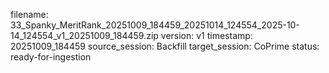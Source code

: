 filename: 33_Spanky_MeritRank_20251009_184459_20251014_124554_2025-10-14_124554_v1_20251009_184459.zip
version: v1
timestamp: 20251009_184459
source_session: Backfill
target_session: CoPrime
status: ready-for-ingestion
